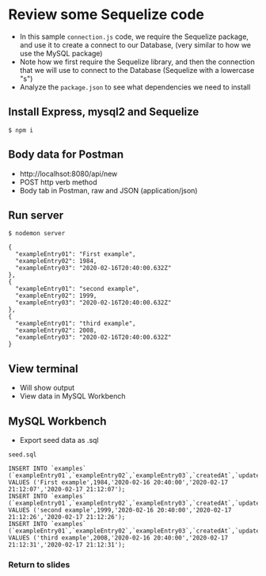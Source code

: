 # Review some Sequelize code
* In this sample `connection.js` code, we require the Sequelize package, and use it to create a connect to our Database, (very similar to how we use the MySQL package)
* Note how we first require the Sequelize library, and then the connection that we will use to connect to the Database (Sequelize with a lowercase "s")
* Analyze the `package.json` to see what dependencies we need to install

## Install Express, mysql2 and Sequelize

`$ npm i`

## Body data for Postman
* http://localhsot:8080/api/new
* POST http verb method
* Body tab in Postman, raw and JSON (application/json)

## Run server
`$ nodemon server`

```
{
  "exampleEntry01": "First example",
  "exampleEntry02": 1984,
  "exampleEntry03": "2020-02-16T20:40:00.632Z"
},
{
  "exampleEntry01": "second example",
  "exampleEntry02": 1999,
  "exampleEntry03": "2020-02-16T20:40:00.632Z"
},
{
  "exampleEntry01": "third example",
  "exampleEntry02": 2008,
  "exampleEntry03": "2020-02-16T20:40:00.632Z"
}
```

## View terminal
* Will show output
* View data in MySQL Workbench

## MySQL Workbench
* Export seed data as .sql

`seed.sql`

```
INSERT INTO `examples` (`exampleEntry01`,`exampleEntry02`,`exampleEntry03`,`createdAt`,`updatedAt`) VALUES ('First example',1984,'2020-02-16 20:40:00','2020-02-17 21:12:07','2020-02-17 21:12:07');
INSERT INTO `examples` (`exampleEntry01`,`exampleEntry02`,`exampleEntry03`,`createdAt`,`updatedAt`) VALUES ('second example',1999,'2020-02-16 20:40:00','2020-02-17 21:12:26','2020-02-17 21:12:26');
INSERT INTO `examples` (`exampleEntry01`,`exampleEntry02`,`exampleEntry03`,`createdAt`,`updatedAt`) VALUES ('third example',2008,'2020-02-16 20:40:00','2020-02-17 21:12:31','2020-02-17 21:12:31');
```

### Return to slides

